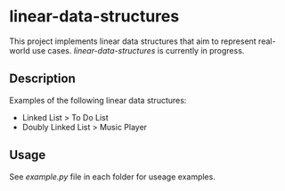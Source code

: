 # linear-data-structures
This project implements linear data structures that aim to represent real-world use cases. _linear-data-structures_ is currently in progress.
## Description
Examples of the following linear data structures:
* Linked List > To Do List
* Doubly Linked List > Music Player

## Usage
See _<span>example.py</span>_ file in each folder for useage examples.